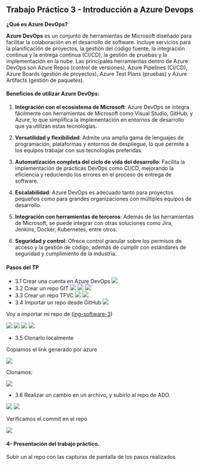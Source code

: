 ## Trabajo Práctico 3 - Introducción a Azure Devops

 **¿Qué es Azure DevOps?**

**Azure DevOps** es un conjunto de herramientas de Microsoft diseñado para facilitar la colaboración en el desarrollo de software. Incluye servicios para la planificación de proyectos, la gestión del código fuente, la integración continua y la entrega continua (CI/CD), la gestión de pruebas y la implementación en la nube. Las principales herramientas dentro de Azure DevOps son Azure Repos (control de versiones), Azure Pipelines (CI/CD), Azure Boards (gestión de proyectos), Azure Test Plans (pruebas) y Azure Artifacts (gestión de paquetes).

#### Beneficios de utilizar Azure DevOps:

1. **Integración con el ecosistema de Microsoft**: Azure DevOps se integra fácilmente con herramientas de Microsoft como Visual Studio, GitHub, y Azure, lo que simplifica la implementación en entornos de desarrollo que ya utilizan estas tecnologías.

2. **Versatilidad y flexibilidad**: Admite una amplia gama de lenguajes de programación, plataformas y entornos de despliegue, lo que permite a los equipos trabajar con sus tecnologías preferidas.

3. **Automatización completa del ciclo de vida del desarrollo**: Facilita la implementación de prácticas DevOps como CI/CD, mejorando la eficiencia y reduciendo los errores en el proceso de entrega de software.

4. **Escalabilidad**: Azure DevOps es adecuado tanto para proyectos pequeños como para grandes organizaciones con múltiples equipos de desarrollo.

5. **Integración con herramientas de terceros**: Además de las herramientas de Microsoft, se puede integrar con otras soluciones como Jira, Jenkins, Docker, Kubernetes, entre otros.

6. **Seguridad y control**: Ofrece control granular sobre los permisos de acceso y la gestión de código, además de cumplir con estándares de seguridad y cumplimiento de la industria.

#### Pasos del TP
 - 3.1 Crear una cuenta en Azure DevOps
 ![](img/image.png)
 - 3.2 Crear un repo GIT
 ![](img/image-3.png)
 ![](img/image-1.png)
 ![](img/image-2.png)
 - 3.3 Crear un repo TFVC
 ![](img/image-4.png)
 ![](img/img/image-15.png)
 - 3.4 Importar un repo desde GitHub
 ![](img/image-5.png)

 Voy a importar mi repo de ([ing-software-3](https://github.com/cettipao/ing-software-3))

 ![](img/image-6.png)
 ![](img/image-7.png)
 ![](img/image-8.png)
 ![](img/image-9.png)
 - 3.5 Clonarlo localmente

 Copiamos el link generado por azure

 ![](img/image-10.png)

 Clonamos:

 ![](img/image-11.png)

 - 3.6 Realizar un cambio en un archivo, y subirlo al repo de ADO.

![](img/image-12.png)
![](img/image-13.png)

Verificamos el commit en el repo

![](img/image-14.png)

#### 4- Presentación del trabajo práctico.
Subir un al repo con las capturas de pantalla de los pasos realizados